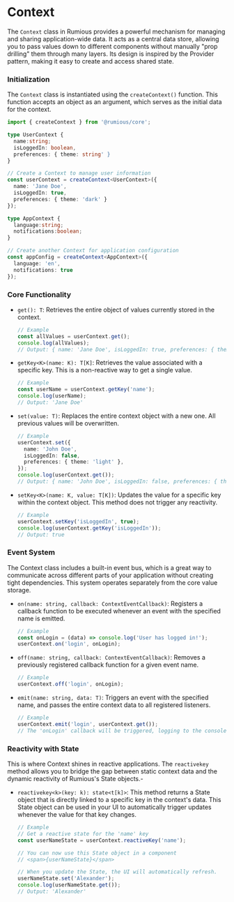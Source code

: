 # Context

The `Context` class in Rumious provides a powerful mechanism for managing and sharing application-wide data. It acts as a central data store, allowing you to pass values down to different components without manually "prop drilling" them through many layers. Its design is inspired by the Provider pattern, making it easy to create and access shared state.

### Initialization

The `Context` class is instantiated using the `createContext()` function. This function accepts an object as an argument, which serves as the initial data for the context.

```typescript
import { createContext } from '@rumious/core';

type UserContext {
  name:string;
  isLoggedIn: boolean,
  preferences: { theme: string' }
}

// Create a Context to manage user information
const userContext = createContext<UserContext>({
  name: 'Jane Doe',
  isLoggedIn: true,
  preferences: { theme: 'dark' }
});

type AppContext {
  language:string;
  notifications:boolean;
}

// Create another Context for application configuration
const appConfig = createContext<AppContext>({
  language: 'en',
  notifications: true
});
```

### Core Functionality

- `get(): T`: Retrieves the entire object of values currently stored in the context.
    ```typescript
    // Example
    const allValues = userContext.get();
    console.log(allValues);
    // Output: { name: 'Jane Doe', isLoggedIn: true, preferences: { theme: 'dark' } }
    ```

- `getKey<K>(name: K): T[K]`: Retrieves the value associated with a specific key. This is a non-reactive way to get a single value.
    ```typescript
    // Example
    const userName = userContext.getKey('name');
    console.log(userName);
    // Output: 'Jane Doe'
    ```

- `set(value: T)`: Replaces the entire context object with a new one. All previous values will be overwritten.
    ```typescript
    // Example
    userContext.set({
      name: 'John Doe',
      isLoggedIn: false,
      preferences: { theme: 'light' },
    });
    console.log(userContext.get());
    // Output: { name: 'John Doe', isLoggedIn: false, preferences: { theme: 'light' } }
    ```

- `setKey<K>(name: K, value: T[K])`: Updates the value for a specific key within the context object. This method does not trigger any reactivity.
    ```typescript
    // Example
    userContext.setKey('isLoggedIn', true);
    console.log(userContext.getKey('isLoggedIn'));
    // Output: true
    ```

### Event System

The Context class includes a built-in event bus, which is a great way to communicate across different parts of your application without creating tight dependencies. This system operates separately from the core value storage.

- `on(name: string, callback: ContextEventCallback)`: Registers a callback function to be executed whenever an event with the specified name is emitted.
    ```typescript
    // Example
    const onLogin = (data) => console.log('User has logged in!');
    userContext.on('login', onLogin);
    ```

- `off(name: string, callback: ContextEventCallback)`: Removes a previously registered callback function for a given event name.
    ```typescript
    // Example
    userContext.off('login', onLogin);
    ```

- `emit(name: string, data: T)`: Triggers an event with the specified name, and passes the entire context data to all registered listeners.
    ```typescript
    // Example
    userContext.emit('login', userContext.get());
    // The 'onLogin' callback will be triggered, logging to the console.
    ```

### Reactivity with State

This is where Context shines in reactive applications. The `reactivekey` method allows you to bridge the gap between static context data and the dynamic reactivity of Rumious's State objects.-
- `reactivekey<k>(key: k): state<t[k]>`: This method returns a State object that is directly linked to a specific key in the context's data. This State object can be used in your UI to automatically trigger updates whenever the value for that key changes.
    ```typescript
    // Example
    // Get a reactive state for the 'name' key
    const userNameState = userContext.reactiveKey('name');
    
    // You can now use this State object in a component
    // <span>{userNameState}</span>
    
    // When you update the State, the UI will automatically refresh.
    userNameState.set('Alexander');
    console.log(userNameState.get());
    // Output: 'Alexander'
    ```
